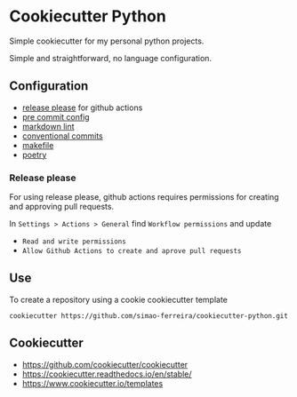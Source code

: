 # Cookiecutter Python

Simple cookiecutter for my personal python projects.

Simple and straightforward, no language configuration.

## Configuration

- [release please](https://github.com/googleapis/release-please) for github actions
- [pre commit config](https://github.com/pre-commit/pre-commit)
- [markdown lint](https://github.com/igorshubovych/markdownlint-cli)
- [conventional commits](https://www.conventionalcommits.org/en/v1.0.0/)
- [makefile](https://makefiletutorial.com/)
- [poetry](https://github.com/python-poetry)

### Release please

For using release please, github actions requires permissions for creating and approving pull requests.

In `Settings > Actions > General` find `Workflow permissions` and update
- `Read and write permissions`
- `Allow Github Actions to create and aprove pull requests`

## Use

To create a repository using a cookie cookiecutter template

```shell
cookiecutter https://github.com/simao-ferreira/cookiecutter-python.git
```

## Cookiecutter

- <https://github.com/cookiecutter/cookiecutter>
- <https://cookiecutter.readthedocs.io/en/stable/>
- <https://www.cookiecutter.io/templates>
